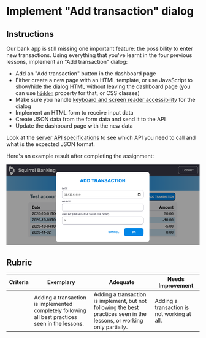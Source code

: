 # Implement "Add transaction" dialog

## Instructions

Our bank app is still missing one important feature: the possibility to enter new transactions.
Using everything that you've learnt in the four previous lessons, implement an "Add transaction" dialog:

- Add an "Add transaction" button in the dashboard page
- Either create a new page with an HTML template, or use JavaScript to show/hide the dialog HTML without leaving the dashboard page (you can use [`hidden`](https://developer.mozilla.org/docs/Web/HTML/Global_attributes/hidden) property for that, or CSS classes)
- Make sure you handle [keyboard and screen reader accessibility](https://developer.paciellogroup.com/blog/2018/06/the-current-state-of-modal-dialog-accessibility/) for the dialog
- Implement an HTML form to receive input data
- Create JSON data from the form data and send it to the API
- Update the dashboard page with the new data

Look at the [server API specifications](../api/README.md) to see which API you need to call and what is the expected JSON format.

Here's an example result after completing the assignment:

![Screenshot showing an example "Add transation" dialog](./images/dialog.png)

## Rubric

| Criteria | Exemplary                                                                                        | Adequate                                                                                                                | Needs Improvement                           |
| -------- | ------------------------------------------------------------------------------------------------ | ----------------------------------------------------------------------------------------------------------------------- | --------------------------------------------|
|          | Adding a transaction is implemented completely following all best practices seen in the lessons. | Adding a transaction is implement, but not following the best practices seen in the lessons, or working only partially. | Adding a transaction is not working at all. |
